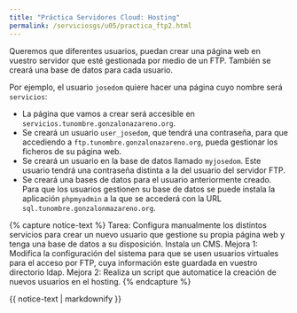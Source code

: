 ```yaml
---
title: "Práctica Servidores Cloud: Hosting"
permalink: /serviciosgs/u05/practica_ftp2.html
---
```


Queremos que diferentes usuarios, puedan crear una página web en vuestro servidor que esté gestionada por medio de un FTP. También se creará una base de datos para cada usuario.

Por ejemplo, el usuario `josedom` quiere hacer una página cuyo nombre será `servicios`:

* La página que vamos a crear será accesible en ``servicios.tunombre.gonzalonazareno.org``.
* Se creará un usuario ``user_josedom``, que tendrá una contraseña, para que accediendo a ``ftp.tunombre.gonzalonazareno.org``, pueda gestionar los ficheros de su página web.
* Se creará un usuario en la base de datos llamado `myjosedom`. Este usuario tendrá una contraseña distinta a la del usuario del servidor FTP.
* Se creará una bases de datos para el usuario anteriormente creado. Para que los usuarios gestionen su base de datos se puede instala la aplicación `phpmyadmin` a la que se accederá con la URL `sql.tunombre.gonzalonmazareno.org`.


{% capture notice-text %}
Tarea: Configura manualmente los distintos servicios para crear un nuevo usuario que gestione su propia página web y tenga una base de datos a su disposición. Instala un CMS.
Mejora 1: Modifica la configuración del sistema para que se usen usuarios virtuales para el acceso por FTP, cuya información este guardada en vuestro directorio ldap.
Mejora 2: Realiza un script que automatice la creación de nuevos usuarios en el hosting.
{% endcapture %}<div class="notice--info">{{ notice-text | markdownify }}</div>

